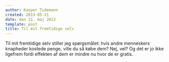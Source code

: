 ```yaml
---
author: Kasper Tidemann
created: 2013-05-21
date: den 21. maj 2013
template: post
title: Til mit fremtidige selv
---
```


Til mit fremtidige selv stiller jeg spørgsmålet: hvis andre menneskers knapheder kostede penge, ville du så købe dem? Nej, vel? Og det er jo ikke ligefrem fordi effekten af dem er mindre nu hvor de er gratis.